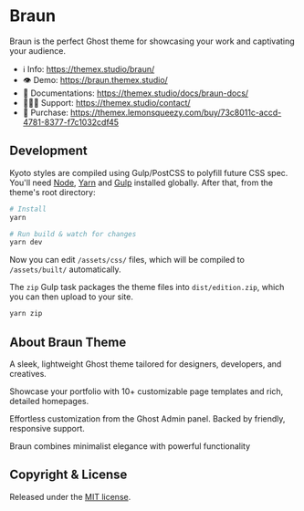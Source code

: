 # Braun
Braun is the perfect Ghost theme for showcasing your work and captivating your audience.

- ℹ️ Info: https://themex.studio/braun/
- 👁️ Demo: https://braun.themex.studio/
- 📄 Documentations: https://themex.studio/docs/braun-docs/
- 🙋🏻‍♂️ Support: https://themex.studio/contact/
- 🚀 Purchase: https://themex.lemonsqueezy.com/buy/73c8011c-accd-4781-8377-f7c1032cdf45

## Development

Kyoto styles are compiled using Gulp/PostCSS to polyfill future CSS spec. You'll need [Node](https://nodejs.org/), [Yarn](https://yarnpkg.com/) and [Gulp](https://gulpjs.com) installed globally. After that, from the theme's root directory:

```bash
# Install
yarn

# Run build & watch for changes
yarn dev
```

Now you can edit `/assets/css/` files, which will be compiled to `/assets/built/` automatically.

The `zip` Gulp task packages the theme files into `dist/edition.zip`, which you can then upload to your site.

```bash
yarn zip
```

## About Braun Theme

A sleek, lightweight Ghost theme tailored for designers, developers, and creatives. 

Showcase your portfolio with 10+ customizable page templates and rich, detailed homepages. 

Effortless customization from the Ghost Admin panel. Backed by friendly, responsive support.

Braun combines minimalist elegance with powerful functionality


## Copyright & License

Released under the [MIT license](LICENSE).
